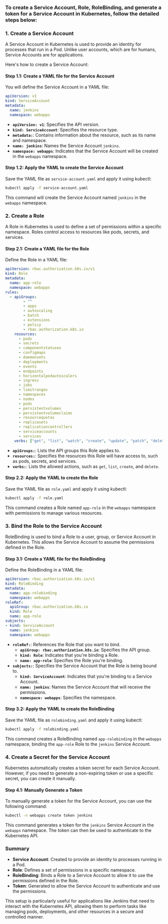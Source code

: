 ### To create a Service Account, Role, RoleBinding, and generate a token for a Service Account in Kubernetes, follow the detailed steps below:

### 1. **Create a Service Account**

A Service Account in Kubernetes is used to provide an identity for processes that run in a Pod. Unlike user accounts, which are for humans, Service Accounts are for applications.

Here's how to create a Service Account:

#### Step 1.1: Create a YAML file for the Service Account

You will define the Service Account in a YAML file:

```yaml
apiVersion: v1
kind: ServiceAccount
metadata:
  name: jenkins
  namespace: webapps
```

- **`apiVersion: v1`**: Specifies the API version.
- **`kind: ServiceAccount`**: Specifies the resource type.
- **`metadata:`**: Contains information about the resource, such as its name and namespace.
- **`name: jenkins`**: Names the Service Account `jenkins`.
- **`namespace: webapps`**: Indicates that the Service Account will be created in the `webapps` namespace.

#### Step 1.2: Apply the YAML to create the Service Account

Save the YAML file as `service-account.yaml` and apply it using kubectl:

```bash
kubectl apply -f service-account.yaml
```

This command will create the Service Account named `jenkins` in the `webapps` namespace.

### 2. **Create a Role**

A Role in Kubernetes is used to define a set of permissions within a specific namespace. Roles control access to resources like pods, secrets, and services.

#### Step 2.1: Create a YAML file for the Role

Define the Role in a YAML file:

```yaml
apiVersion: rbac.authorization.k8s.io/v1
kind: Role
metadata:
  name: app-role
  namespace: webapps
rules:
  - apiGroups:
        - ""
        - apps
        - autoscaling
        - batch
        - extensions
        - policy
        - rbac.authorization.k8s.io
    resources:
      - pods
      - secrets
      - componentstatuses
      - configmaps
      - daemonsets
      - deployments
      - events
      - endpoints
      - horizontalpodautoscalers
      - ingress
      - jobs
      - limitranges
      - namespaces
      - nodes
      - pods
      - persistentvolumes
      - persistentvolumeclaims
      - resourcequotas
      - replicasets
      - replicationcontrollers
      - serviceaccounts
      - services
    verbs: ["get", "list", "watch", "create", "update", "patch", "delete"]
```

- **`apiGroups:`**: Lists the API groups this Role applies to.
- **`resources:`**: Specifies the resources this Role will have access to, such as pods, secrets, and services.
- **`verbs:`**: Lists the allowed actions, such as `get`, `list`, `create`, and `delete`.

#### Step 2.2: Apply the YAML to create the Role

Save the YAML file as `role.yaml` and apply it using kubectl:

```bash
kubectl apply -f role.yaml
```

This command creates a Role named `app-role` in the `webapps` namespace with permissions to manage various resources.

### 3. **Bind the Role to the Service Account**

RoleBinding is used to bind a Role to a user, group, or Service Account in Kubernetes. This allows the Service Account to assume the permissions defined in the Role.

#### Step 3.1: Create a YAML file for the RoleBinding

Define the RoleBinding in a YAML file:

```yaml
apiVersion: rbac.authorization.k8s.io/v1
kind: RoleBinding
metadata:
  name: app-rolebinding
  namespace: webapps
roleRef:
  apiGroup: rbac.authorization.k8s.io
  kind: Role
  name: app-role
subjects:
- kind: ServiceAccount
  name: jenkins
  namespace: webapps
```

- **`roleRef:`**: References the Role that you want to bind.
  - **`apiGroup: rbac.authorization.k8s.io`**: Specifies the API group.
  - **`kind: Role`**: Indicates that you're binding a Role.
  - **`name: app-role`**: Specifies the Role you're binding.
- **`subjects:`**: Specifies the Service Account that the Role is being bound to.
  - **`kind: ServiceAccount`**: Indicates that you're binding to a Service Account.
  - **`name: jenkins`**: Names the Service Account that will receive the permissions.
  - **`namespace: webapps`**: Specifies the namespace.

#### Step 3.2: Apply the YAML to create the RoleBinding

Save the YAML file as `rolebinding.yaml` and apply it using kubectl:

```bash
kubectl apply -f rolebinding.yaml
```

This command creates a RoleBinding named `app-rolebinding` in the `webapps` namespace, binding the `app-role` Role to the `jenkins` Service Account.

### 4. **Create a Secret for the Service Account**

Kubernetes automatically creates a token secret for each Service Account. However, if you need to generate a non-expiring token or use a specific secret, you can create it manually.

#### Step 4.1: Manually Generate a Token

To manually generate a token for the Service Account, you can use the following command:

```bash
kubectl -n webapps create token jenkins
```

This command generates a token for the `jenkins` Service Account in the `webapps` namespace. The token can then be used to authenticate to the Kubernetes API.

### Summary

- **Service Account**: Created to provide an identity to processes running in a Pod.
- **Role**: Defines a set of permissions in a specific namespace.
- **RoleBinding**: Binds a Role to a Service Account to allow it to use the permissions defined in the Role.
- **Token**: Generated to allow the Service Account to authenticate and use the permissions.

This setup is particularly useful for applications like Jenkins that need to interact with the Kubernetes API, allowing them to perform tasks like managing pods, deployments, and other resources in a secure and controlled manner.
